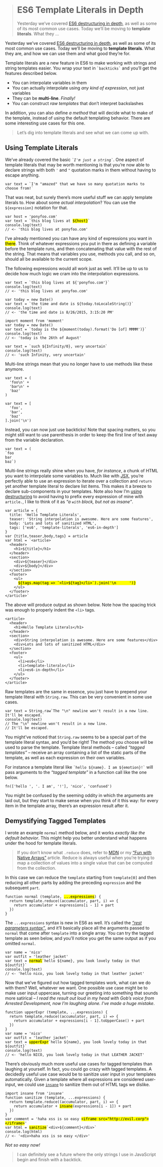 <div><blockquote>
  <h1>ES6 Template Literals in Depth</h1>
  <div><p>Yesterday we&#x2019;ve covered <a href="https://ponyfoo.com/articles/es6-destructuring-in-depth">ES6 destructuring in depth</a>, as well as some of its most common use cases. Today we&#x2019;ll be moving to <strong>template literals</strong>. What they &#x2026;</p></div>
</blockquote></div>

<div><p>Yesterday we&#x2019;ve covered <a href="https://ponyfoo.com/articles/es6-destructuring-in-depth">ES6 destructuring in depth</a>, as well as some of its most common use cases. Today we&#x2019;ll be moving to <strong>template literals</strong>. What they are, and how we can use them and what good they&#x2019;re for.</p></div>

<div></div>

<div><p>Template literals are a new feature in ES6 to make working with strings and string templates easier. You wrap your text in <code class="md-code md-code-inline">`backticks`</code> and you&#x2019;ll get the features described below.</p> <ul> <li>You can interpolate variables in them</li> <li>You can actually interpolate using <em>any kind of expression</em>, not just variables</li> <li>They can be <strong>multi-line</strong>. <em>Finally!</em></li> <li>You can construct <em>raw templates</em> that don&#x2019;t interpret backslashes</li> </ul> <p>In addition, you can also define <em>a method</em> that will decide what to make of the template, instead of using the default templating behavior. There are some interesting use cases for this one.</p> <blockquote> <p>Let&#x2019;s dig into template literals and see what we can come up with.</p> </blockquote></div>

<div><h2 id="using-template-literals">Using Template Literals</h2> <p>We&#x2019;ve already covered the basic <em><code class="md-code md-code-inline">`I&apos;m just a string`</code></em>. One aspect of template literals that may be worth mentioning is that you&#x2019;re now able to declare strings with both <code class="md-code md-code-inline">&apos;</code> and <code class="md-code md-code-inline">&quot;</code> quotation marks in them without having to escape anything.</p> <pre class="md-code-block"><code class="md-code md-lang-javascript">var text = `I&apos;m &quot;amazed&quot; that we have so many quotation marks to choose from!`
</code></pre> <p>That was neat, but surely there&#x2019;s more useful stuff we can apply template literals to. How about some <em>actual interpolation</em>? You can use the <code class="md-code md-code-inline">${expression}</code> notation for that.</p> <pre class="md-code-block"><code class="md-code md-lang-javascript"><span class="md-code-keyword">var</span> host = <span class="md-code-string">&apos;ponyfoo.com&apos;</span>
<span class="md-code-keyword">var</span> text = `<span class="md-code-keyword">this</span> blog lives at <mark class="md-mark md-code-mark">${host}</mark>`
<span class="md-code-built_in">console</span>.log(text)
<span class="md-code-comment">// &lt;- &apos;this blog lives at ponyfoo.com&apos;</span>
</code></pre> <p>I&#x2019;ve already mentioned you can have any kind of expressions you want in <mark class="md-mark">there</mark>. Think of whatever expressions you put in there as defining a variable before the template runs, and then concatenating that value with the rest of the string. That means that variables you use, methods you call, and so on, should all be available to the current scope.</p> <p>The following expressions would all work just as well. It&#x2019;ll be up to us to decide how much logic we cram into the interpolation expressions.</p> <pre class="md-code-block"><code class="md-code md-lang-javascript"><span class="md-code-keyword">var</span> text = `<span class="md-code-keyword">this</span> blog lives at ${<span class="md-code-string">&apos;ponyfoo.com&apos;</span>}`
<span class="md-code-built_in">console</span>.log(text)
<span class="md-code-comment">// &lt;- &apos;this blog lives at ponyfoo.com&apos;</span>
</code></pre> <pre class="md-code-block"><code class="md-code md-lang-javascript"><span class="md-code-keyword">var</span> today = <span class="md-code-keyword">new</span> <span class="md-code-built_in">Date</span>()
<span class="md-code-keyword">var</span> text = `the time and date is ${today.toLocaleString()}`
<span class="md-code-built_in">console</span>.log(text)
<span class="md-code-comment">// &lt;- &apos;the time and date is 8/26/2015, 3:15:20 PM&apos;</span>
</code></pre> <pre class="md-code-block"><code class="md-code md-lang-javascript">import moment from <span class="md-code-string">&apos;moment&apos;</span>
<span class="md-code-keyword">var</span> today = <span class="md-code-keyword">new</span> <span class="md-code-built_in">Date</span>()
<span class="md-code-keyword">var</span> text = `today is the ${moment(today).format(<span class="md-code-string">&apos;Do [of] MMMM&apos;</span>)}`
<span class="md-code-built_in">console</span>.log(text)
<span class="md-code-comment">// &lt;- &apos;today is the 26th of August&apos;</span>
</code></pre> <pre class="md-code-block"><code class="md-code md-lang-javascript"><span class="md-code-keyword">var</span> text = `such ${<span class="md-code-literal">Infinity</span>/<span class="md-code-number">0</span>}, very uncertain`
<span class="md-code-built_in">console</span>.log(text)
<span class="md-code-comment">// &lt;- &apos;such Infinity, very uncertain&apos;</span>
</code></pre> <p>Multi-line strings mean that you no longer have to use methods like these anymore.</p> <pre class="md-code-block"><code class="md-code md-lang-javascript"><span class="md-code-keyword">var</span> text = (
  <span class="md-code-string">&apos;foo\n&apos;</span> +
  <span class="md-code-string">&apos;bar\n&apos;</span> +
  <span class="md-code-string">&apos;baz&apos;</span>
)
</code></pre> <pre class="md-code-block"><code class="md-code md-lang-javascript"><span class="md-code-keyword">var</span> text = [
  <span class="md-code-string">&apos;foo&apos;</span>,
  <span class="md-code-string">&apos;bar&apos;</span>,
  <span class="md-code-string">&apos;baz&apos;</span>
].join(<span class="md-code-string">&apos;\n&apos;</span>)
</code></pre> <p>Instead, you can now just use backticks! Note that spacing matters, so you might still want to use parenthesis in order to keep the first line of text away from the variable declaration.</p> <pre class="md-code-block"><code class="md-code md-lang-javascript"><span class="md-code-keyword">var</span> text = (
`foo
bar
baz`)
</code></pre> <p>Multi-line strings really shine when you have, <em>for instance</em>, a chunk of HTML you want to interpolate some variables to. Much like with <a href="https://ponyfoo.com/articles/react-jsx-and-es6-the-weird-parts" aria-label="React, JSX and ES6: The Weird Parts on Pony Foo">JSX</a>, you&#x2019;re perfectly able to use an expression to iterate over a collection and <code class="md-code md-code-inline">return</code> yet another template literal to declare list items. This makes it a breeze to declare sub-components in your templates. Note also how I&#x2019;m <a href="https://ponyfoo.com/articles/es6-destructuring-in-depth" aria-label="ES6 JavaScript Destructuring in Depth on Pony Foo">using destructuring</a> to avoid having to prefix every expression of mine with <code class="md-code md-code-inline">article.</code>, I like to think of it as <em>&#x201C;a <code class="md-code md-code-inline">with</code> block, but not as insane&#x201D;</em>.</p> <pre class="md-code-block"><code class="md-code md-lang-javascript"><span class="md-code-keyword">var</span> article = {
  title: <span class="md-code-string">&apos;Hello Template Literals&apos;</span>,
  teaser: <span class="md-code-string">&apos;String interpolation is awesome. Here are some features&apos;</span>,
  body: <span class="md-code-string">&apos;Lots and lots of sanitized HTML&apos;</span>,
  tags: [<span class="md-code-string">&apos;es6&apos;</span>, <span class="md-code-string">&apos;template-literals&apos;</span>, <span class="md-code-string">&apos;es6-in-depth&apos;</span>]
}
<span class="md-code-keyword">var</span> {title,teaser,body,tags} = article
<span class="md-code-keyword">var</span> html = `&lt;article&gt;
  <span><span class="md-code-tag">&lt;<span class="md-code-title">header</span>&gt;</span>
    <span class="md-code-tag">&lt;<span class="md-code-title">h1</span>&gt;</span>${title}<span class="md-code-tag">&lt;/<span class="md-code-title">h1</span>&gt;</span>
  <span class="md-code-tag">&lt;/<span class="md-code-title">header</span>&gt;</span>
  <span class="md-code-tag">&lt;<span class="md-code-title">section</span>&gt;</span>
    <span class="md-code-tag">&lt;<span class="md-code-title">div</span>&gt;</span>${teaser}<span class="md-code-tag">&lt;/<span class="md-code-title">div</span>&gt;</span>
    <span class="md-code-tag">&lt;<span class="md-code-title">div</span>&gt;</span>${body}<span class="md-code-tag">&lt;/<span class="md-code-title">div</span>&gt;</span>
  <span class="md-code-tag">&lt;/<span class="md-code-title">section</span>&gt;</span>
  <span class="md-code-tag">&lt;<span class="md-code-title">footer</span>&gt;</span>
    <span class="md-code-tag">&lt;<span class="md-code-title">ul</span>&gt;</span>
      <mark class="md-mark md-code-mark">${tags.map(tag =&gt; `<span class="md-code-tag">&lt;<span class="md-code-title">li</span>&gt;</span>${tag}<span class="md-code-tag">&lt;/<span class="md-code-title">li</span>&gt;</span>`).join(&apos;\n      &apos;)}</mark>
    <span class="md-code-tag">&lt;/<span class="md-code-title">ul</span>&gt;</span>
  <span class="md-code-tag">&lt;/<span class="md-code-title">footer</span>&gt;</span>
<span class="md-code-tag">&lt;/<span class="md-code-title">article</span>&gt;</span>`
</span></code></pre> <p>The above will produce output as shown below. Note how the spacing trick was enough to properly indent the <code class="md-code md-code-inline">&lt;li&gt;</code> tags.</p> <pre class="md-code-block"><code class="md-code md-lang-xml"><span class="md-code-tag">&lt;<span class="md-code-title">article</span>&gt;</span>
  <span class="md-code-tag">&lt;<span class="md-code-title">header</span>&gt;</span>
    <span class="md-code-tag">&lt;<span class="md-code-title">h1</span>&gt;</span>Hello Template Literals<span class="md-code-tag">&lt;/<span class="md-code-title">h1</span>&gt;</span>
  <span class="md-code-tag">&lt;/<span class="md-code-title">header</span>&gt;</span>
  <span class="md-code-tag">&lt;<span class="md-code-title">section</span>&gt;</span>
    <span class="md-code-tag">&lt;<span class="md-code-title">div</span>&gt;</span>String interpolation is awesome. Here are some features<span class="md-code-tag">&lt;/<span class="md-code-title">div</span>&gt;</span>
    <span class="md-code-tag">&lt;<span class="md-code-title">div</span>&gt;</span>Lots and lots of sanitized HTML<span class="md-code-tag">&lt;/<span class="md-code-title">div</span>&gt;</span>
  <span class="md-code-tag">&lt;/<span class="md-code-title">section</span>&gt;</span>
  <span class="md-code-tag">&lt;<span class="md-code-title">footer</span>&gt;</span>
    <span class="md-code-tag">&lt;<span class="md-code-title">ul</span>&gt;</span>
      <span class="md-code-tag">&lt;<span class="md-code-title">li</span>&gt;</span>es6<span class="md-code-tag">&lt;/<span class="md-code-title">li</span>&gt;</span>
      <span class="md-code-tag">&lt;<span class="md-code-title">li</span>&gt;</span>template-literals<span class="md-code-tag">&lt;/<span class="md-code-title">li</span>&gt;</span>
      <span class="md-code-tag">&lt;<span class="md-code-title">li</span>&gt;</span>es6-in-depth<span class="md-code-tag">&lt;/<span class="md-code-title">li</span>&gt;</span>
    <span class="md-code-tag">&lt;/<span class="md-code-title">ul</span>&gt;</span>
  <span class="md-code-tag">&lt;/<span class="md-code-title">footer</span>&gt;</span>
<span class="md-code-tag">&lt;/<span class="md-code-title">article</span>&gt;</span>
</code></pre> <p>Raw templates are the same in essence, you just have to prepend your template literal with <code class="md-code md-code-inline">String.raw</code>. This can be very convenient in some use cases.</p> <pre class="md-code-block"><code class="md-code md-lang-javascript">var text = String.raw`The &quot;\n&quot; newline won&apos;t result in a new line.
It&apos;ll be escaped.`
console.log(text)
// The &quot;\n&quot; newline won&apos;t result in a new line.
// It&apos;ll be escaped.
</code></pre> <p>You might&#x2019;ve noticed that <code class="md-code md-code-inline">String.raw</code> seems to be a special part of the template literal syntax, and you&#x2019;d be right! The method you choose will be used to parse the template. Template literal methods &#x2013; called <em>&#x201C;tagged templates&#x201D;</em> &#x2013; receive an array containing a list of the static parts of the template, as well as each expression on their own variables.</p> <p>For instance a template literal like <code class="md-code md-code-inline">`hello ${name}. I am ${emotion}!`</code> will pass arguments to the <em>&#x201C;tagged template&#x201D;</em> in a function call like the one below.</p> <pre class="md-code-block"><code class="md-code md-lang-javascript">fn([<span class="md-code-string">&apos;hello &apos;</span>, <span class="md-code-string">&apos;. I am&apos;</span>, <span class="md-code-string">&apos;!&apos;</span>], <span class="md-code-string">&apos;nico&apos;</span>, <span class="md-code-string">&apos;confused&apos;</span>)
</code></pre> <p>You might be confused by the seeming oddity in which the arguments are laid out, but they start to make sense when you think of it this way: for every item in the template array, there&#x2019;s an expression result after it.</p> <h2 id="demystifying-tagged-templates">Demystifying Tagged Templates</h2> <p>I wrote an example <code class="md-code md-code-inline">normal</code> method below, and it works <em>exactly like the default behavior</em>. This might help you better understand what happens under the hood for template literals.</p> <blockquote> <p>If you don&#x2019;t know what <code class="md-code md-code-inline">.reduce</code> does, refer to <a href="https://developer.mozilla.org/en/docs/Web/JavaScript/Reference/Global_Objects/Array/reduce" target="_blank" aria-label="Array.prototype.reduce() &#x2013; MDN">MDN</a> or my <a href="https://ponyfoo.com/articles/fun-with-native-arrays#computing-with-reduce-reduceright" aria-label="Computing with .reduce, .reduceRight on Pony Foo">&#x201C;Fun with Native Arrays&#x201D;</a> article. Reduce is always useful when you&#x2019;re trying to map a collection of values into a single value that can be computed from the collection.</p> </blockquote> <p>In this case we can reduce the <code class="md-code md-code-inline">template</code> starting from <code class="md-code md-code-inline">template[0]</code> and then reducing all other parts by adding the preceding <code class="md-code md-code-inline">expression</code> and the subsequent <code class="md-code md-code-inline">part</code>.</p> <pre class="md-code-block"><code class="md-code md-lang-javascript"><span class="md-code-function"><span class="md-code-keyword">function</span> <span class="md-code-title">normal</span> <span class="md-code-params">(template, <mark class="md-mark md-code-mark">...expressions</mark>)</span> </span>{
  <span class="md-code-keyword">return</span> template.reduce((accumulator, part, i) =&gt; {
    <span class="md-code-keyword">return</span> accumulator + expressions[i - <span class="md-code-number">1</span>] + part
  })
}
</code></pre> <p>The <code class="md-code md-code-inline">...expressions</code> syntax is new in ES6 as well. It&#x2019;s called the <a href="https://developer.mozilla.org/en/docs/Web/JavaScript/Reference/Functions/rest_parameters" target="_blank" aria-label="Rest parameters in ES6 &#x2013; MDN"><em>&#x201C;rest parameters syntax&#x201D;</em></a>, and it&#x2019;ll basically place all the arguments passed to <code class="md-code md-code-inline">normal</code> that come after <code class="md-code md-code-inline">template</code> into a single array. You can try the tagged template as seen below, and you&#x2019;ll notice you get the same output as if you omitted <code class="md-code md-code-inline">normal</code>.</p> <pre class="md-code-block"><code class="md-code md-lang-javascript"><span class="md-code-keyword">var</span> name = <span class="md-code-string">&apos;nico&apos;</span>
<span class="md-code-keyword">var</span> outfit = <span class="md-code-string">&apos;leather jacket&apos;</span>
<span class="md-code-keyword">var</span> text = <mark class="md-mark md-code-mark">normal</mark>`hello ${name}, you look lovely today <span class="md-code-keyword">in</span> that ${outfit}`
<span class="md-code-built_in">console</span>.log(text)
<span class="md-code-comment">// &lt;- &apos;hello nico, you look lovely today in that leather jacket&apos;</span>
</code></pre> <p>Now that we&#x2019;ve figured out how tagged templates work, what can we do with them? Well, whatever we want. One possible use case might be to make user input uppercase, turning our greeting into something that sounds more satirical &#x2013; <em>I read the result out loud in my head with Gob&#x2019;s voice from Arrested Development, now I&#x2019;m laughing alone. I&#x2019;ve made a huge mistake</em>.</p> <pre class="md-code-block"><code class="md-code md-lang-javascript"><span class="md-code-function"><span class="md-code-keyword">function</span> <span class="md-code-title">upperExpr</span> <span class="md-code-params">(template, ...expressions)</span> </span>{
  <span class="md-code-keyword">return</span> template.reduce((accumulator, part, i) =&gt; {
    <span class="md-code-keyword">return</span> accumulator + expressions[i - <span class="md-code-number">1</span>].toUpperCase() + part
  })
}
<span class="md-code-keyword">var</span> name = <span class="md-code-string">&apos;nico&apos;</span>
<span class="md-code-keyword">var</span> outfit = <span class="md-code-string">&apos;leather jacket&apos;</span>
<span class="md-code-keyword">var</span> text = <mark class="md-mark md-code-mark">upperExpr</mark>`hello ${name}, you look lovely today <span class="md-code-keyword">in</span> that ${outfit}`
<span class="md-code-built_in">console</span>.log(text)
<span class="md-code-comment">// &lt;- &apos;hello NICO, you look lovely today in that LEATHER JACKET&apos;</span>
</code></pre> <p>There&#x2019;s obviously much more useful use cases for tagged templates than laughing at yourself. In fact, you could go crazy with tagged templates. A decidedly useful use case would be to sanitize user input in your templates automatically. Given a template where all expressions are considered user-input, we could use <a href="https://github.com/bevacqua/insane" target="_blank" aria-label="bevacqua/insane on GitHub"><code class="md-code md-code-inline">insane</code></a> to sanitize them out of HTML tags we dislike.</p> <pre class="md-code-block"><code class="md-code md-lang-javascript">import insane from &apos;insane&apos;
function sanitize (template, ...expressions) {
  return template.reduce((accumulator, part, i) =&gt; {
    return accumulator + <mark class="md-mark md-code-mark">insane</mark>(expressions[i - 1]) + part
  })
}
var comment = &apos;haha xss is so easy <mark class="md-mark md-code-mark">&lt;iframe src=&quot;http://evil.corp&quot;&gt;&lt;/iframe&gt;</mark>&apos;
var html = <mark class="md-mark md-code-mark">sanitize</mark>`&lt;div&gt;${comment}&lt;/div&gt;`
console.log(html)
// &lt;- &apos;&lt;div&gt;haha xss is so easy &lt;/div&gt;&apos;
</code></pre> <p><em>Not so easy now!</em></p> <blockquote> <p>I can definitely see a future where the only strings I use in JavaScript begin and finish with a backtick.</p> </blockquote></div>

